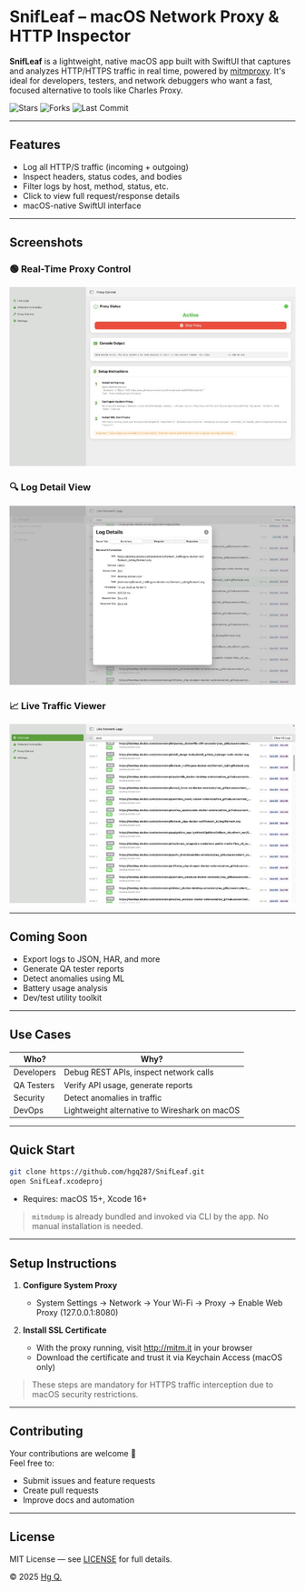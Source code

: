 # SnifLeaf – macOS Network Proxy & HTTP Inspector

**SnifLeaf** is a lightweight, native macOS app built with SwiftUI that captures and analyzes HTTP/HTTPS traffic in real time, powered by [mitmproxy](https://mitmproxy.org/). It's ideal for developers, testers, and network debuggers who want a fast, focused alternative to tools like Charles Proxy.

![Stars](https://img.shields.io/github/stars/hgq287/SnifLeaf?style=social)
![Forks](https://img.shields.io/github/forks/hgq287/SnifLeaf?style=social)
![Last Commit](https://img.shields.io/github/last-commit/hgq287/SnifLeaf)

---

## Features

- Log all HTTP/S traffic (incoming + outgoing)
- Inspect headers, status codes, and bodies
- Filter logs by host, method, status, etc.
- Click to view full request/response details
- macOS-native SwiftUI interface

---

## Screenshots

### 🟢 Real-Time Proxy Control  
![Proxy Control](assets/proxy-control.jpg)

### 🔍 Log Detail View  
![Log Details](assets/log-details.jpg)

### 📈 Live Traffic Viewer  
![Live Logs](assets/live-logs.jpg)

---

## Coming Soon

- Export logs to JSON, HAR, and more
- Generate QA tester reports
- Detect anomalies using ML
- Battery usage analysis
- Dev/test utility toolkit

---

## Use Cases

| Who?         | Why?                                               |
|--------------|----------------------------------------------------|
| Developers   | Debug REST APIs, inspect network calls             |
| QA Testers   | Verify API usage, generate reports                 |
| Security     | Detect anomalies in traffic                        |
| DevOps       | Lightweight alternative to Wireshark on macOS     |

---

## Quick Start

```bash
git clone https://github.com/hgq287/SnifLeaf.git
open SnifLeaf.xcodeproj
```

- Requires: macOS 15+, Xcode 16+

> `mitmdump` is already bundled and invoked via CLI by the app. No manual installation is needed.

---

## Setup Instructions

1. **Configure System Proxy**

   - System Settings → Network → Your Wi-Fi → Proxy → Enable Web Proxy (127.0.0.1:8080)

2. **Install SSL Certificate**

   - With the proxy running, visit http://mitm.it in your browser
   - Download the certificate and trust it via Keychain Access (macOS only)

> These steps are mandatory for HTTPS traffic interception due to macOS security restrictions.

---

## Contributing

Your contributions are welcome 🙌  
Feel free to:
- Submit issues and feature requests
- Create pull requests
- Improve docs and automation

---

## License

MIT License — see [LICENSE](LICENSE) for full details.

© 2025 [Hg Q.](https://hgq287.github.io)
